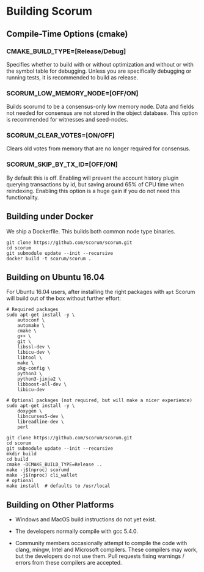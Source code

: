 # Building Scorum

## Compile-Time Options (cmake)

### CMAKE_BUILD_TYPE=[Release/Debug]

Specifies whether to build with or without optimization and without or with
the symbol table for debugging. Unless you are specifically debugging or
running tests, it is recommended to build as release.

### SCORUM_LOW_MEMORY_NODE=[OFF/ON]

Builds scorumd to be a consensus-only low memory node. Data and fields not
needed for consensus are not stored in the object database.  This option is
recommended for witnesses and seed-nodes.

### SCORUM_CLEAR_VOTES=[ON/OFF]

Clears old votes from memory that are no longer required for consensus.

### SCORUM_SKIP_BY_TX_ID=[OFF/ON]

By default this is off. Enabling will prevent the account history plugin querying transactions
by id, but saving around 65% of CPU time when reindexing. Enabling this option is a
huge gain if you do not need this functionality.

## Building under Docker

We ship a Dockerfile. This builds both common node type binaries.

    git clone https://github.com/scorum/scorum.git
    cd scorum
    git submodule update --init --recursive
    docker build -t scorum/scorum .

## Building on Ubuntu 16.04

For Ubuntu 16.04 users, after installing the right packages with `apt` Scorum
will build out of the box without further effort:

    # Required packages
    sudo apt-get install -y \
        autoconf \
        automake \
        cmake \
        g++ \
        git \
        libssl-dev \
        libicu-dev \
        libtool \
        make \
        pkg-config \
        python3 \
        python3-jinja2 \
        libboost-all-dev \
        libicu-dev

    # Optional packages (not required, but will make a nicer experience)
    sudo apt-get install -y \
        doxygen \
        libncurses5-dev \
        libreadline-dev \
        perl

    git clone https://github.com/scorum/scorum.git
    cd scorum
    git submodule update --init --recursive
    mkdir build
    cd build
    cmake -DCMAKE_BUILD_TYPE=Release ..
    make -j$(nproc) scorumd
    make -j$(nproc) cli_wallet
    # optional
    make install  # defaults to /usr/local

## Building on Other Platforms

- Windows and MacOS build instructions do not yet exist.

- The developers normally compile with gcc 5.4.0.

- Community members occasionally attempt to compile the code with clang, mingw,
  Intel and Microsoft compilers. These compilers may work, but the
  developers do not use them. Pull requests fixing warnings / errors from
  these compilers are accepted.
